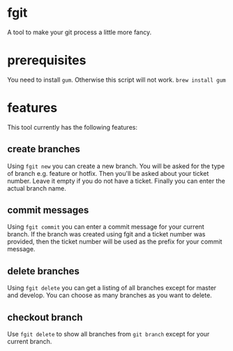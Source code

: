 # fgit
A tool to make your git process a little more fancy.
# prerequisites
You need to install ```gum```. Otherwise this script will not work.
```brew install gum```
# features
This tool currently has the following features:
## create branches
Using ```fgit new``` you can create a new branch. You will be asked for the type of branch e.g. feature or hotfix. Then you'll be asked about your ticket number. Leave it empty if you do not have a ticket. Finally you can enter the actual branch name.
## commit messages
Using ```fgit commit``` you can enter a commit message for your current branch. If the branch was created using fgit and a ticket number was provided, then the ticket number will be used as the prefix for your commit message.
## delete branches
Using ```fgit delete``` you can get a listing of all branches except for master and develop. You can choose as many branches as you want to delete.
## checkout branch
Use ```fgit delete``` to show all branches from ```git branch``` except for your current branch.
